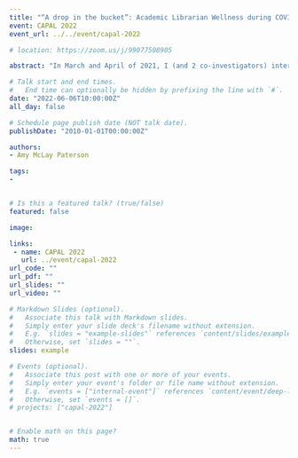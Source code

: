```yaml
---
title: "“A drop in the bucket”: Academic Librarian Wellness during COVID-19."
event: CAPAL 2022
event_url: ../../event/capal-2022

# location: https://zoom.us/j/99077508905

abstract: "In March and April of 2021, I (and 2 co-investigators) interviewed academic librarians across Canada about their workload and working conditions during COVID-19. Our 30-60 minute interviews touched on myriad topics, many related to wellness: erosion of boundaries between work and home, stress and burnout, advantages and disadvantages of remote work, relationships with colleagues and administration, and explicit wellness initiatives. This presentation will discuss how our study participants framed wellness during the COVID-19 pandemic. I will cover the main factors discussed as contributing to stress or burnout, the double-edged sword of working from home, and their thoughts on both their administrations’ forays into wellness initiatives and library efforts at student-aimed wellness programming. Ultimately, when study participants described what contributed to their own hopefulness, positivity, or stress relief at work during COVID, there was only one consistent theme: genuine, deep connections with colleagues where there existed mutual care, respect and solidarity."

# Talk start and end times.
#   End time can optionally be hidden by prefixing the line with `#`.
date: "2022-06-06T10:00:00Z"
all_day: false

# Schedule page publish date (NOT talk date).
publishDate: "2010-01-01T00:00:00Z"

authors:
- Amy McLay Paterson

tags: 
- 


# Is this a featured talk? (true/false)
featured: false

image:

links:
 - name: CAPAL 2022
   url: ../event/capal-2022
url_code: ""
url_pdf: ""
url_slides: ""
url_video: ""

# Markdown Slides (optional).
#   Associate this talk with Markdown slides.
#   Simply enter your slide deck's filename without extension.
#   E.g. `slides = "example-slides"` references `content/slides/example-slides.md`.
#   Otherwise, set `slides = ""`.
slides: example

# Events (optional).
#   Associate this post with one or more of your events.
#   Simply enter your event's folder or file name without extension.
#   E.g. `events = ["internal-event"]` references `content/event/deep-learning/index.md`.
#   Otherwise, set `events = []`.
# projects: ["capal-2022"]


# Enable math on this page?
math: true
---
```


